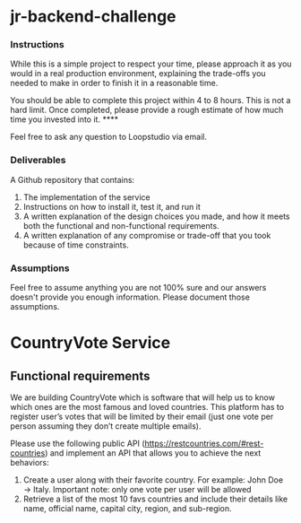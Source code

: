 # jr-backend-challenge

### Instructions

While this is a simple project to respect your time, please approach it as you would in a real production environment, explaining the trade-offs you needed to make in order to finish it in a reasonable time. 

You should be able to complete this project within 4 to 8 hours. This is not a hard limit. Once completed, please provide a rough estimate of how much time you invested into it. ****

Feel free to ask any question to Loopstudio via email. 

### Deliverables

A Github repository that contains:

1. The implementation of the service
2. Instructions on how to install it, test it, and run it
3. A written explanation of the design choices you made, and how it meets both the functional and non-functional requirements.
4. A written explanation of any compromise or trade-off that you took because of time constraints.

### Assumptions

Feel free to assume anything you are not 100% sure and our answers doesn't provide you enough information. Please document those assumptions. 

# CountryVote Service

## Functional requirements

We are building CountryVote which is software that will help us to know which ones are the most famous and loved countries. This platform has to register user’s votes that will be limited by their email (just one vote per person assuming they don’t create multiple emails).

Please use the following public API (https://restcountries.com/#rest-countries) and implement an API that allows you to achieve the next behaviors:

1. Create a user along with their favorite country. For example: John Doe → Italy. Important note: only one vote per user will be allowed
2. Retrieve a list of the most 10 favs countries and include their details like name, official name, capital city, region, and sub-region.
